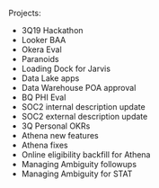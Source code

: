 Projects:
* 3Q19 Hackathon
* Looker BAA
* Okera Eval
* Paranoids
* Loading Dock for Jarvis
* Data Lake apps
* Data Warehouse POA approval
* BQ PHI Eval
* SOC2 internal description update
* SOC2 external description update
* 3Q Personal OKRs
* Athena new features
* Athena fixes
* Online eligibility backfill for Athena
* Managing Ambiguity followups
* Managing Ambiguity for STAT
